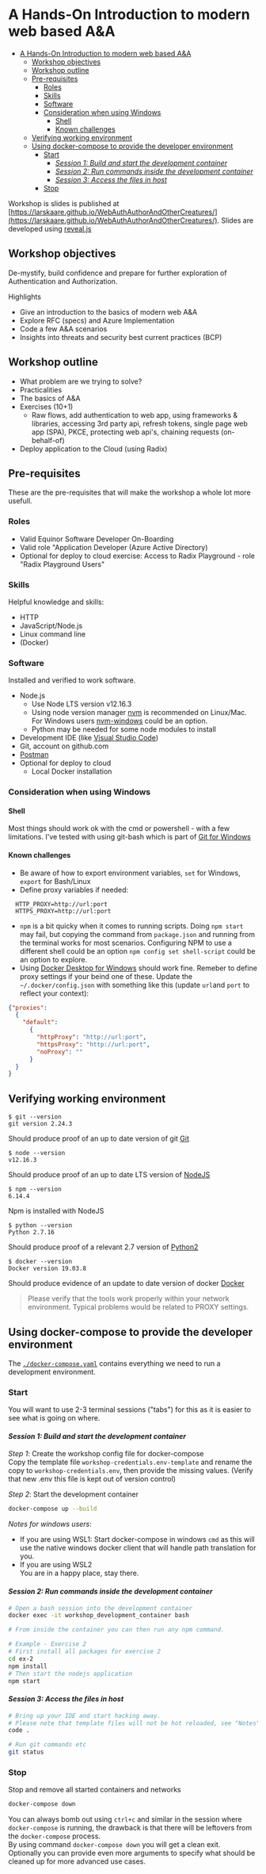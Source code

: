 # A Hands-On Introduction to modern web based A&A

<!-- TOC -->

- [A Hands-On Introduction to modern web based A&A](#a-hands-on-introduction-to-modern-web-based-aa)
  - [Workshop objectives](#workshop-objectives)
  - [Workshop outline](#workshop-outline)
  - [Pre-requisites](#pre-requisites)
    - [Roles](#roles)
    - [Skills](#skills)
    - [Software](#software)
    - [Consideration when using Windows](#consideration-when-using-windows)
      - [Shell](#shell)
      - [Known challenges](#known-challenges)
  - [Verifying working environment](#verifying-working-environment)
  - [Using docker-compose to provide the developer environment](#using-docker-compose-to-provide-the-developer-environment)
    - [Start](#start)
      - [_Session 1: Build and start the development container_](#session-1-build-and-start-the-development-container)
      - [_Session 2: Run commands inside the development container_](#session-2-run-commands-inside-the-development-container)
      - [_Session 3: Access the files in host_](#session-3-access-the-files-in-host)
    - [Stop](#stop)

<!-- /TOC -->

Workshop is slides is published at [https://larskaare.github.io/WebAuthAuthorAndOtherCreatures/](https://larskaare.github.io/WebAuthAuthorAndOtherCreatures/). Slides are developed using [reveal.js]([reveal.js](https://revealjs.com))

## Workshop objectives

De-mystify, build confidence and prepare for further exploration of Authentication and Authorization.

Highlights

- Give an introduction to the basics of modern web A&A
- Explore RFC (specs) and Azure Implementation
- Code a few A&A scenarios
- Insights into threats and security best current practices (BCP)

## Workshop outline

- What problem are we trying to solve?
- Practicalities
- The basics of A&A
- Exercises (10+1)
  - Raw flows, add authentication to web app, using frameworks & libraries, accessing 3rd party api, refresh tokens, single page web app (SPA), PKCE, protecting web api's, chaining requests (on-behalf-of)
- Deploy application to the Cloud (using Radix)

## Pre-requisites

These are the pre-requisites that will make the workshop a whole lot more usefull.

### Roles

- Valid Equinor Software Developer On-Boarding
- Valid role "Application Developer (Azure Active Directory)
- Optional for deploy to cloud exercise: Access to Radix Playground - role "Radix Playground Users"

### Skills

Helpful knowledge and skills:

- HTTP
- JavaScript/Node.js
- Linux command line
- (Docker)

### Software

Installed and verified to work software.

- Node.js
  - Use Node LTS version v12.16.3
  - Using node version manager [nvm](https://github.com/nvm-sh/nvm) is recommended on Linux/Mac. For Windows users [nvm-windows](https://github.com/coreybutler/nvm-windows) could be an option.
  - Python may be needed for some node modules to install
- Development IDE (like [Visual Studio Code](https://code.visualstudio.com/))
- Git, account on github.com
- [Postman](https://www.postman.com/downloads/)
- Optional for deploy to cloud
  - Local Docker installation

### Consideration when using Windows

#### Shell

Most things should work ok with the cmd or powershell - with a few limitations. I've tested with using git-bash which is part of [Git for Windows](https://gitforwindows.org/)

#### Known challenges

- Be aware of how to export environment variables, `set` for Windows, `export` for Bash/Linux
- Define proxy variables if needed:
  
```shell
  HTTP_PROXY=http://url:port
  HTTPS_PROXY=http://url:port
```

- `npm` is a bit quicky when it comes to running scripts. Doing `npm start` may fail, but copying the command from `package.json` and running from the terminal works for most scenarios. Configuring NPM to use a different shell could be an option `npm config set shell-script` could be an option to explore.
- Using [Docker Desktop for Windows](https://www.docker.com/get-started) should work fine. Remeber to define proxy settings if your beind one of these. Update the `~/.docker/config.json` with something like this (update `url`and `port` to reflect your context):

```json
{"proxies":
  {
    "default":
      {
        "httpProxy": "http://url:port",
        "httpsProxy": "http://url:port",
        "noProxy": ""
      }
  }
}
```

## Verifying working environment

```shell
$ git --version
git version 2.24.3
```

Should produce proof of an up to date version of git [Git](https://git-scm.com/downloads)

```shell
$ node --version
v12.16.3
```

Should produce proof of an up to date LTS version of [NodeJS](https://nodejs.org/en/download/)

```shell
$ npm --version
6.14.4
```

Npm is installed with NodeJS

```shell
$ python --version
Python 2.7.16
```

Should produce proof of a relevant 2.7 version of [Python2](https://www.python.org/downloads)

```shell
$ docker --version
Docker version 19.03.8
```

Should produce evidence of an update to date version of docker [Docker](https://www.docker.com/products/docker-desktop)

> Please verify that the tools work properly within your network environment. Typical problems would be related to PROXY settings.

## Using docker-compose to provide the developer environment

The [`./docker-compose.yaml`](./docker-compose.yaml) contains everything we need to run a development environment.

### Start

You will want to use 2-3 terminal sessions ("tabs") for this as it is easier to see what is going on where.

#### _Session 1: Build and start the development container_

_Step 1_: Create the workshop config file for docker-compose  
Copy the template file `workshop-credentials.env-template` and rename the copy to `workshop-credentials.env`, then provide the missing values. (Verify that new .env this file is kept out of version control)

_Step 2_: Start the development container

```sh
docker-compose up --build
```

_Notes for windows users_:  

- If you are using WSL1:
  Start docker-compose in windows `cmd` as this will use the native windows docker client that will handle path translation for you.  
- If you are using WSL2  
  You are in a happy place, stay there.

#### _Session 2: Run commands inside the development container_  

```sh
# Open a bash session into the development container
docker exec -it workshop_development_container bash

# From inside the container you can then run any npm command.

# Example - Exercise 2
# First install all packages for exercise 2
cd ex-2
npm install
# Then start the nodejs application
npm start
```

#### _Session 3: Access the files in host_  

```sh
# Bring up your IDE and start hacking away.
# Please note that template files will not be hot reloaded, see "Notes" down below
code .

# Run git commands etc
git status
```

### Stop

Stop and remove all started containers and networks

```sh
docker-compose down
```

You can always bomb out using `ctrl+c` and similar in the session where `docker-compose` is running, the drawback is that there will be leftovers from the `docker-compose` process.  
By using command `docker-compose down` you will get a clean exit.  
Optionally you can provide even more arguments to specify what should be cleaned up for more advanced use cases.

